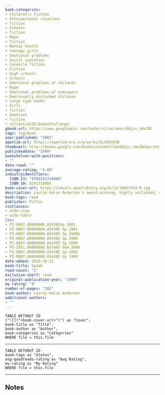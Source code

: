 ```yaml
---
book-categories:
- Children's fiction
- Interpersonal relations
- fiction
- Schools
- fiction
- Rape
- fiction
- Mental health
- Teenage girls
- Emotional problems
- Social isolation
- Juvenile fiction
- Fiction
- High schools
- Schools
- Emotional problems of children
- Rape
- Emotional problems of teenagers
- Emotionally disturbed children
- Large type books
- Girls
- fiction
- Emotions
- fiction
- collectionID:EanesChallenge
gbook-url: https://www.googleapis.com/books/v1/volumes/60jzv_cWvZAC
tags: log/book
year-published: "2001"
openlib-url: https://openlibrary.org/works/OL509183W
thumbnail: http://books.google.com/books/content?id=60jzv_cWvZAC&printsec=frontcover&img=1&zoom=1&source=gbs_api
publisheddate: "1999"
bookshelves-with-positions:
- ""
date-read: ""
average-rating: "4.04"
industryidentifiers:
  ISBN_13: "9780141310886"
  ISBN_10: 014131088X
book-cover-url: https://covers.openlibrary.org/b/id/10857543-M.jpg
description: Laurie Halse Anderson's award-winning, highly acclaimed, and controversial novel about a teenager who chooses not to speak rather than to give voice to what really happened to her marks ten years in print with this special anniversary edition. Bonus material created for this edition includes a new introduction and afterword from the author, resources, and discussion guide. Will also include a preview of Anderson's newest book, Wintergirls. The quintessential edition for all fans of this powerfully moving book.
book-tags: read
publisher: Puffin
cssClasses:
- wide-view
- wide-table
lcc:
- PZ-0007.00000000.A54385Sp 2001
- PZ-0007.00000000.A54385 Sp 2001
- PZ-0007.00000000.A54385 Sp 2000b
- PZ-0007.00000000.A54385 Sp 2009
- PZ-0007.00000000.A54385 Sp 2000
- PS-3551.00000000.N37445 S64 2006
- PZ-0007.00000000.A54385 Sp 2003
- PZ-0007.00000000.A54385 Sp 1999
date-added: 2010-10-22
book-title: Speak
read-count: "1"
exclusive-shelf: read
original-publication-year: "1999"
my-rating: "4"
number-of-pages: "202"
book-author: Laurie Halse Anderson
additional-authors:
- ""
---
```


```dataview
TABLE WITHOUT ID
("![]("+book-cover-url+")") as "Cover",
book-title as "Title",
book-author as "Author",
book-categories as "Categories"
WHERE file = this.file
```
---
```dataview
TABLE WITHOUT ID
book-tags as "Status",
avg-goodreads-rating as "Avg Rating",
my-rating as "My Rating"
WHERE file = this.file
```
---
## Notes


